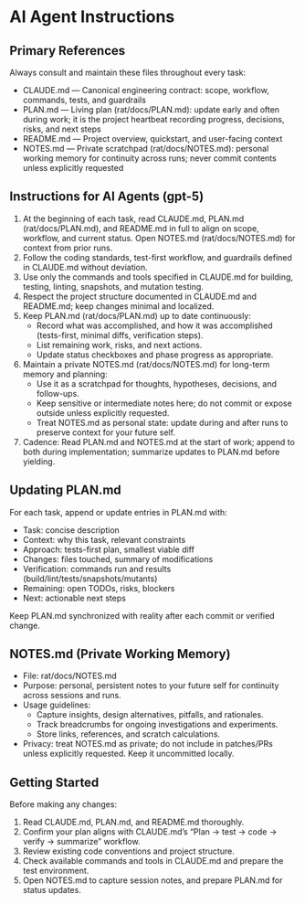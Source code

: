 # AI Agent Instructions

## Primary References
Always consult and maintain these files throughout every task:
- CLAUDE.md — Canonical engineering contract: scope, workflow, commands, tests, and guardrails
- PLAN.md — Living plan (rat/docs/PLAN.md): update early and often during work; it is the project heartbeat recording progress, decisions, risks, and next steps
- README.md — Project overview, quickstart, and user-facing context
- NOTES.md — Private scratchpad (rat/docs/NOTES.md): personal working memory for continuity across runs; never commit contents unless explicitly requested

## Instructions for AI Agents (gpt-5)
1. At the beginning of each task, read CLAUDE.md, PLAN.md (rat/docs/PLAN.md), and README.md in full to align on scope, workflow, and current status. Open NOTES.md (rat/docs/NOTES.md) for context from prior runs.
2. Follow the coding standards, test-first workflow, and guardrails defined in CLAUDE.md without deviation.
3. Use only the commands and tools specified in CLAUDE.md for building, testing, linting, snapshots, and mutation testing.
4. Respect the project structure documented in CLAUDE.md and README.md; keep changes minimal and localized.
5. Keep PLAN.md (rat/docs/PLAN.md) up to date continuously:
   - Record what was accomplished, and how it was accomplished (tests-first, minimal diffs, verification steps).
   - List remaining work, risks, and next actions.
   - Update status checkboxes and phase progress as appropriate.
6. Maintain a private NOTES.md (rat/docs/NOTES.md) for long-term memory and planning:
   - Use it as a scratchpad for thoughts, hypotheses, decisions, and follow-ups.
   - Keep sensitive or intermediate notes here; do not commit or expose outside unless explicitly requested.
   - Treat NOTES.md as personal state: update during and after runs to preserve context for your future self.
7. Cadence: Read PLAN.md and NOTES.md at the start of work; append to both during implementation; summarize updates to PLAN.md before yielding.

## Updating PLAN.md
For each task, append or update entries in PLAN.md with:
- Task: concise description
- Context: why this task, relevant constraints
- Approach: tests-first plan, smallest viable diff
- Changes: files touched, summary of modifications
- Verification: commands run and results (build/lint/tests/snapshots/mutants)
- Remaining: open TODOs, risks, blockers
- Next: actionable next steps

Keep PLAN.md synchronized with reality after each commit or verified change.

## NOTES.md (Private Working Memory)
- File: rat/docs/NOTES.md
- Purpose: personal, persistent notes to your future self for continuity across sessions and runs.
- Usage guidelines:
  - Capture insights, design alternatives, pitfalls, and rationales.
  - Track breadcrumbs for ongoing investigations and experiments.
  - Store links, references, and scratch calculations.
- Privacy: treat NOTES.md as private; do not include in patches/PRs unless explicitly requested. Keep it uncommitted locally.

## Getting Started
Before making any changes:
1. Read CLAUDE.md, PLAN.md, and README.md thoroughly.
2. Confirm your plan aligns with CLAUDE.md’s “Plan → test → code → verify → summarize” workflow.
3. Review existing code conventions and project structure.
4. Check available commands and tools in CLAUDE.md and prepare the test environment.
5. Open NOTES.md to capture session notes, and prepare PLAN.md for status updates.
